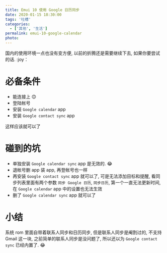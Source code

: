 ```yaml
---
title: Emui 10 使用 Google 日历同步
date: 2020-01-15 18:30:00
tags: '吐槽'
categories:
  - ['其他', '生活']
permalink: emui-10-google-calendar
photo:
---
```


国内的使用环境一点也没有变方便, 以前的折腾还是需要继续下去, 如果你要尝试的话. :joy：

# 必备条件

- 能连接上 :blush:
- 登陆帐号
- 安装 `Google calendar` app
- 安装 `Google contact sync` app

这样应该就可以了

<!-- more -->

# 碰到的坑

- 单独安装 `Google calendar sync` app 是无效的. :joy:
- 退帐号删 app 装 app, 再登帐号也一样
- 再安装 `Google contact sync` app 就可以了, 可是无法添加目标和提醒, 看同步列表里面有两个参数 `同步 Google 日历`, `同步日历`, 第一个一直无法更新时间, 在 `Google calendar` app 中的设置也无法生效
- 删了 `Google calendar sync` app 就可以了

# 小结

系统 rom 里面自带着联系人同步和日历同步, 但是联系人同步是阉割过的, 不支持 Gmail 这一块, 之前简单的联系人同步是没问题了, 所以还以为 `Google contact sync` 已经内置了. :joy:
